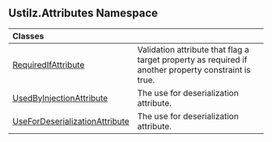 ## Ustilz.Attributes Namespace

| Classes | |
| :--- | :--- |
| [RequiredIfAttribute](Ustilz.Attributes.RequiredIfAttribute.md 'Ustilz.Attributes.RequiredIfAttribute') | Validation attribute that flag a target property as required if another property constraint is true. |
| [UsedByInjectionAttribute](Ustilz.Attributes.UsedByInjectionAttribute.md 'Ustilz.Attributes.UsedByInjectionAttribute') | The use for deserialization attribute. |
| [UseForDeserializationAttribute](Ustilz.Attributes.UseForDeserializationAttribute.md 'Ustilz.Attributes.UseForDeserializationAttribute') | The use for deserialization attribute. |
